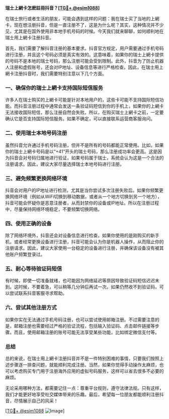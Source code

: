 **瑞士上網卡怎麽註冊抖音？[[TG💪+ @esim1088](https://t.me/s/esim1088)]**

在瑞士旅行或者生活的朋友，可能会遇到这样的问题：我在瑞士买了当地的上網卡，现在想注册抖音，但是一直注册不了，这是为什么呢？其实，这种情况并不少见，尤其是在国外使用非本地手机号码的时候。今天我们就来聊聊，如何顺利地在瑞士用上網卡注册抖音。

首先，我们需要了解抖音注册的基本要求。抖音官方规定，用户需要通过手机号码进行注册，并且这个号码必须是真实有效的。这意味着，如果你的瑞士上網卡提供的号码不是本地的瑞士号码，那么注册可能会受到限制。此外，抖音为了防止机器人注册和虚假账号，还会对IP地址、设备信息等进行严格检查。因此，在瑞士用上網卡注册抖音时，我们需要特别注意以下几个方面。

### 一、确保你的瑞士上網卡支持国际短信服务

许多人在瑞士购买的上網卡可能是针对本地用户的，这些卡可能不支持国际短信功能。而抖音注册过程中通常会发送一条验证码短信到你的手机上，如果你的上網卡无法接收国际短信，那么注册自然会失败。所以，在购买瑞士上網卡之前，一定要确认它是否支持国际短信服务。如果不确定，可以直接联系运营商客服询问。

### 二、使用瑞士本地号码注册

虽然抖音允许通过手机号码注册，但并不是所有的号码都能正常使用。比如，如果你的瑞士上網卡号码是以“+41”开头的瑞士号码，那么注册成功率会更高。这是因为抖音会对号码归属地进行验证，如果号码属于瑞士，系统会认为这是一个合法的注册请求。因此，建议大家尽量选择瑞士本地号码进行注册。

### 三、避免频繁更换网络环境

抖音会对用户的IP地址进行检测，尤其是当你尝试多次注册失败后。如果你频繁更换网络环境（例如从WiFi切换到移动数据，或者从一个地方切换到另一个地方），抖音可能会怀疑你是恶意注册者，从而封禁你的设备或IP地址。所以在注册过程中，尽量保持网络环境稳定，不要频繁切换网络。

### 四、使用正确的设备

除了网络环境外，抖音还会对设备信息进行检查。如果你使用的是刚购买的新手机，或者经常更换设备进行注册，抖音可能会认为你是机器人操作，从而阻止你的注册请求。因此，建议大家使用一台稳定的设备进行注册，并确保该设备没有被其他账户频繁登录过。

### 五、耐心等待验证码短信

有时候，即使一切准备就绪，也可能因为网络延迟等原因导致验证码短信迟迟未到。这时候，不要着急，可以稍等几分钟后再试一次。如果仍然收不到验证码，可以尝试联系抖音客服寻求帮助。

### 六、尝试其他注册方式

如果你实在无法通过手机号码注册，也可以尝试使用邮箱注册。不过需要注意的是，邮箱注册也需要经过严格的验证流程，包括输入验证码、点击邮件链接等步骤。而且，使用邮箱注册的账号可能无法享受某些功能，比如绑定微信支付等。

### 总结

总的来说，在瑞士用上網卡注册抖音并不是一件特别困难的事情，只要我们按照上述步骤逐一排查问题，就能顺利完成注册。当然，如果你觉得手动操作太麻烦，也可以考虑购买专门用于注册海外应用的虚拟号码服务，这样可以省去很多不必要的麻烦。

无论采用哪种方法，都需要记住一点：尊重平台规则，遵守法律法规。只有这样，我们才能更好地享受社交媒体带来的乐趣。最后，希望每一位朋友都能顺利注册抖音，尽情展示自己的风采！

[[TG💪+ @esim1088](https://t.me/s/esim1088) ![Image](https://i.postimg.cc/4NQfJmqS/Snipaste-2025-05-13-00-14-12.png)]